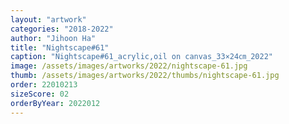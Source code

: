 ```yaml
---
layout: "artwork"
categories: "2018-2022"
author: "Jihoon Ha"
title: "Nightscape#61"
caption: "Nightscape#61_acrylic,oil on canvas_33×24㎝_2022"
image: /assets/images/artworks/2022/nightscape-61.jpg
thumb: /assets/images/artworks/2022/thumbs/nightscape-61.jpg
order: 22010213
sizeScore: 02
orderByYear: 2022012
---
```

